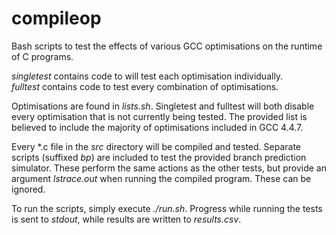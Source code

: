 compileop
=========

Bash scripts to test the effects of various GCC optimisations on the runtime of C programs.  

*singletest* contains code to will test each optimisation individually.  
*fulltest* contains code to test every combination of optimisations.  

Optimisations are found in *lists.sh*.
Singletest and fulltest will both disable every optimisation that is not currently being tested.
The provided list is believed to include the majority of optimisations included in GCC 4.4.7.

Every \*.c file in the *src* directory will be compiled and tested.
Separate scripts (suffixed *bp*) are included to test the provided branch prediction simulator.
These perform the same actions as the other tests, but provide an argument *lstrace.out* when running the compiled program.
These can be ignored.

To run the scripts, simply execute *./run.sh*.
Progress while running the tests is sent to *stdout*, while results are written to *results.csv*.
